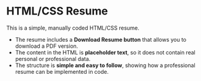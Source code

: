 # HTML/CSS Resume

This is a simple, manually coded HTML/CSS resume. 

- The resume includes a **Download Resume button** that allows you to download a PDF version.  
- The content in the HTML is **placeholder text**, so it does not contain real personal or professional data.  
- The structure is **simple and easy to follow**, showing how a professional resume can be implemented in code.
